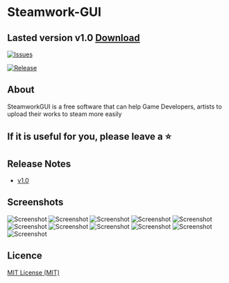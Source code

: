 # Steamwork-GUI

## Lasted version v1.0 [Download](https://github.com/Asixa/Steamwork-GUI/releases/download/v1.0/SteamworkGUIv1.0.zip)

[![Issues](https://img.shields.io/github/issues/Asixa/Steamwork-GUI.svg?style=flat-square)](https://github.com/Asixa/Steamwork-GUI/issues)  

[![Release](https://img.shields.io/github/release/Asixa/Steamwork-GUI.svg?style=flat-square)](https://github.com/Asixa/Steamwork-GUI/releases/latest)

## About
  SteamworkGUI is a free software that can help Game Developers, artists to upload their works to steam more easily
  

## If it is useful for you, please leave a  :star:

## Release Notes

- [v1.0](./docs/release-notes/1.4.0.md)

## Screenshots

![Screenshot](https://github.com/Asixa/Steamwork-GUI/blob/master/Assets/Screenshot1.png?raw=true "Screenshot")
![Screenshot](https://github.com/Asixa/Steamwork-GUI/blob/master/Assets/Screenshot2.png?raw=true "Screenshot")
![Screenshot](https://github.com/Asixa/Steamwork-GUI/blob/master/Assets/Screenshot3.png?raw=true "Screenshot")
![Screenshot](https://github.com/Asixa/Steamwork-GUI/blob/master/Assets/Screenshot4.png?raw=true "Screenshot")
![Screenshot](https://github.com/Asixa/Steamwork-GUI/blob/master/Assets/Screenshot5.png?raw=true "Screenshot")
![Screenshot](https://github.com/Asixa/Steamwork-GUI/blob/master/Assets/Screenshot6.png?raw=true "Screenshot")
![Screenshot](https://github.com/Asixa/Steamwork-GUI/blob/master/Assets/Screenshot7.png?raw=true "Screenshot")
![Screenshot](https://github.com/Asixa/Steamwork-GUI/blob/master/Assets/Screenshot8.png?raw=true "Screenshot")
![Screenshot](https://github.com/Asixa/Steamwork-GUI/blob/master/Assets/Screenshot9.png?raw=true "Screenshot")
![Screenshot](https://github.com/Asixa/Steamwork-GUI/blob/master/Assets/Screenshot10.png?raw=true "Screenshot")
![Screenshot](https://github.com/Asixa/Steamwork-GUI/blob/master/Assets/Screenshot11.png?raw=true "Screenshot")


## Licence

[MIT License (MIT)](./LICENSE)
